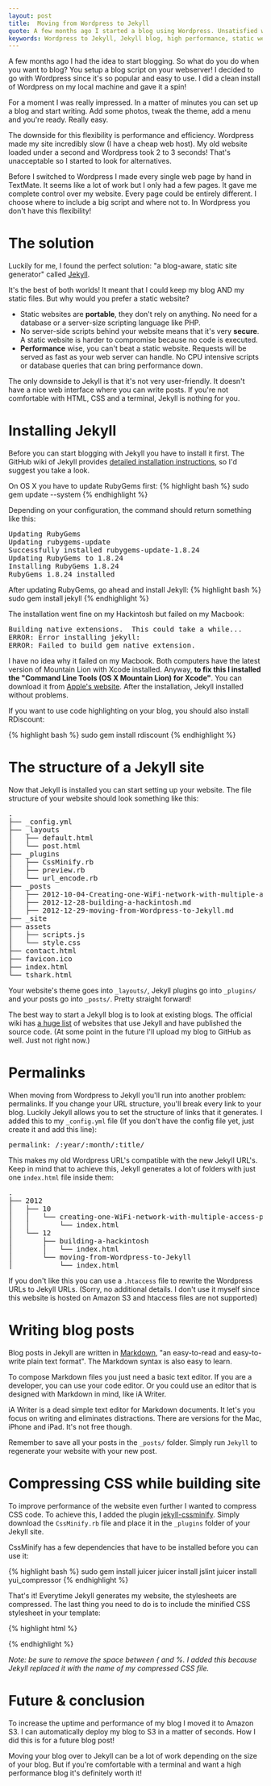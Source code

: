 ```yaml
---
layout: post
title:  Moving from Wordpress to Jekyll
quote: A few months ago I started a blog using Wordpress. Unsatisfied with the performance, I moved my blog over to Jekyll, a blog-aware static site generator.
keywords: Wordpress to Jekyll, Jekyll blog, high performance, static website, static blog
---
```


A few months ago I had the idea to start blogging. So what do you do when you want to blog? You setup a blog script on your webserver! I decided to go with Wordpress since it's so popular and easy to use. I did a clean install of Wordpress on my local machine and gave it a spin!

For a moment I was really impressed. In a matter of minutes you can set up a blog and start writing. Add some photos, tweak the theme, add a menu and you're ready. Really easy.

The downside for this flexibility is performance and efficiency. Wordpress made my site incredibly slow (I have a cheap web host). My old website loaded under a second and Wordpress took 2 to 3 seconds! That's unacceptable so I started to look for alternatives.
<!--more-->

Before I switched to Wordpress I made every single web page by hand in TextMate. It seems like a lot of work but I only had a few pages. It gave me complete control over my website. Every page could be entirely different. I choose where to include a big script and where not to. In Wordpress you don't have this flexibility!

# The solution
Luckily for me, I found the perfect solution: "a blog-aware, static site generator" called [Jekyll](https://github.com/mojombo/jekyll).

It's the best of both worlds! It meant that I could keep my blog AND my static files. But why would you prefer a static website?

* Static websites are **portable**, they don't rely on anything. No need for a database or a server-size scripting language like PHP.
* No server-side scripts behind your website means that it's very **secure**. A static website is harder to compromise because no code is executed.
* **Performance** wise, you can't beat a static website. Requests will be served as fast as your web server can handle. No CPU intensive scripts or database queries that can bring performance down.

The only downside to Jekyll is that it's not very user-friendly. It doesn't have a nice web interface where you can write posts. If you're not comfortable with HTML, CSS and a terminal, Jekyll is nothing for you.

# Installing Jekyll
Before you can start blogging with Jekyll you have to install it first. The GitHub wiki of Jekyll provides [detailed installation instructions](https://github.com/mojombo/jekyll/wiki/install), so I'd suggest you take a look. 

On OS X you have to update RubyGems first:
{% highlight bash %}
sudo gem update --system
{% endhighlight %}

Depending on your configuration, the command should return something like this:

<pre>
Updating RubyGems
Updating rubygems-update
Successfully installed rubygems-update-1.8.24
Updating RubyGems to 1.8.24
Installing RubyGems 1.8.24
RubyGems 1.8.24 installed
</pre>

After updating RubyGems, go ahead and install Jekyll:
{% highlight bash %}
sudo gem install jekyll
{% endhighlight %}

The installation went fine on my Hackintosh but failed on my Macbook:
<pre>
Building native extensions.  This could take a while...
ERROR: Error installing jekyll:
ERROR: Failed to build gem native extension.
</pre>

I have no idea why it failed on my Macbook. Both computers have the latest version of Mountain Lion with Xcode installed. Anyway, **to fix this I installed the "Command Line Tools (OS X Mountain Lion) for Xcode"**. You can download it from [Apple's website](https://developer.apple.com/downloads/index.action). After the installation, Jekyll installed without problems.

If you want to use code highlighting on your blog, you should also install RDiscount:

{% highlight bash %}
sudo gem install rdiscount
{% endhighlight %}

# The structure of a Jekyll site
Now that Jekyll is installed you can start setting up your website. The file structure of your website should look something like this:

<pre>
.
├── _config.yml
├── _layouts
│   ├── default.html
│   └── post.html
├── _plugins
│   ├── CssMinify.rb
│   ├── preview.rb
│   └── url_encode.rb
├── _posts
│   ├── 2012-10-04-Creating-one-WiFi-network-with-multiple-access-points.md
│   ├── 2012-12-28-building-a-hackintosh.md
│   ├── 2012-12-29-moving-from-Wordpress-to-Jekyll.md
├── _site
├── assets
│   ├── scripts.js
│   └── style.css
├── contact.html
├── favicon.ico
├── index.html
└── tshark.html
</pre>

Your website's theme goes into ``_layouts/``, Jekyll plugins go into ``_plugins/`` and your posts go into ``_posts/``. Pretty straight forward!

The best way to start a Jekyll blog is to look at existing blogs. The official wiki has [a huge list](https://github.com/mojombo/jekyll/wiki/Sites) of websites that use Jekyll and have published the source code. (At some point in the future I'll upload my blog to GitHub as well. Just not right now.)

# Permalinks
When moving from Wordpress to Jekyll you'll run into another problem: permalinks. If you change your URL structure, you'll break every link to your blog. Luckily Jekyll allows you to set the structure of links that it generates. I added this to my ``_config.yml`` file (If you don't have the config file yet, just create it and add this line):
<pre>
permalink: /:year/:month/:title/
</pre>

This makes my old Wordpress URL's compatible with the new Jekyll URL's. Keep in mind that to achieve this, Jekyll generates a lot of folders with just one ``index.html`` file inside them:
<pre>
.
├── 2012
│   ├── 10
│   │   └── creating-one-WiFi-network-with-multiple-access-points
│   │       └── index.html
│   └── 12
│       ├── building-a-hackintosh
│       │   └── index.html
│       └── moving-from-Wordpress-to-Jekyll
│           └── index.html
</pre>

If you don't like this you can use a ``.htaccess`` file to rewrite the Wordpress URLs to Jekyll URLs. (Sorry, no additional details. I don't use it myself since this website is hosted on Amazon S3 and htaccess files are not supported)

# Writing blog posts
Blog posts in Jekyll are written in [Markdown](http://daringfireball.net/projects/markdown/), "an easy-to-read and easy-to-write plain text format". The Markdown syntax is also easy to learn.

To compose Markdown files you just need a basic text editor. If you are a developer, you can use your code editor. Or you could use an editor that is designed with Markdown in mind, like iA Writer.

iA Writer is a dead simple text editor for Markdown documents. It let's you focus on writing and eliminates distractions. There are versions for the Mac, iPhone and iPad. It's not free though.

Remember to save all your posts in the ``_posts/`` folder. Simply run ``Jekyll`` to regenerate your website with your new post.

# Compressing CSS while building site
To improve performance of the website even further I wanted to compress CSS code. To achieve this, I added the plugin [jekyll-cssminify](https://github.com/donaldducky/jekyll-cssminify). Simply download the ``CssMinify.rb`` file and place it in the ``_plugins`` folder of your Jekyll site.

CssMinify has a few dependencies that have to be installed before you can use it:

{% highlight bash %}
sudo gem install juicer
juicer install jslint
juicer install yui_compressor
{% endhighlight %}

That's it! Everytime Jekyll generates my website, the stylesheets are compressed. The last thing you need to do is to include the minified CSS stylesheet in your template:

{% highlight html %}
<link rel="stylesheet" type="text/css" href="{ % minified_css_file %}">
{% endhighlight %}

*Note: be sure to remove the space between { and %. I added this because Jekyll replaced it with the name of my compressed CSS file.*


# Future & conclusion
To increase the uptime and performance of my blog I moved it to Amazon S3. I can automatically deploy my blog to S3 in a matter of seconds. How I did this is for a future blog post!

Moving your blog over to Jekyll can be a lot of work depending on the size of your blog. But if you're comfortable with a terminal and want a high performance blog it's definitely worth it!
